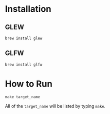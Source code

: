 # Installation

## GLEW

```
brew install glew
```

## GLFW

```
brew install glfw
```

# How to Run

```
make target_name
```
All of the `target_name` will be listed by typing `make`.